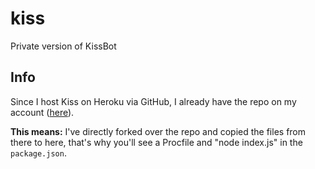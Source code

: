 # kiss
Private version of KissBot

## Info
Since I host Kiss on Heroku via GitHub, I already have the repo on my account ([here](https://github.com/DudeVoid/kissbot)). 

**This means:**
I've directly forked over the repo and copied the files from there to here, that's why you'll see a Procfile and "node index.js" in the `package.json`.
